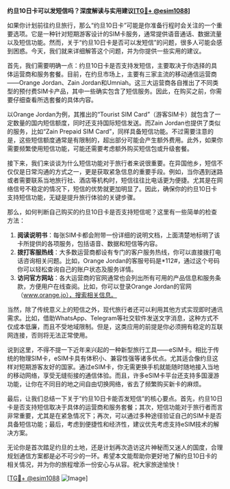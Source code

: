 **约旦10日卡可以发短信吗？深度解读与实用建议[[TG💪+ @esim1088](https://t.me/s/esim1088)]**

如果你计划前往约旦旅行，那么“约旦10日卡”可能是你准备行程时会关注的一个重要选项。它是一种针对短期游客设计的SIM卡服务，通常提供语音通话、数据流量以及短信功能。然而，关于“约旦10日卡是否可以发短信”的问题，很多人可能会感到困惑。今天，我们就来详细解答这个问题，并为你提供一些实用的建议。

首先，我们需要明确一点：约旦10日卡是否支持发短信，主要取决于你选择的具体运营商和服务套餐。目前，在约旦市场上，主要有三家主流的移动通信运营商——Orange Jordan、Zain Jordan和Umniah。这三大运营商各自推出了不同类型的预付费SIM卡产品，其中一些确实包含了短信服务。因此，在购买之前，你需要仔细查看所选套餐的具体内容。

以Orange Jordan为例，其推出的“Tourist SIM Card”（游客SIM卡）就包含了一定数量的国内短信额度，同时还支持国际短信发送。而Zain Jordan也提供了类似的服务，比如“Zain Prepaid SIM Card”，同样具备短信功能。不过需要注意的是，这些短信额度通常是有限制的，超出部分可能会产生额外费用。此外，如果你需要频繁使用短信功能，可能还需要考虑额外购买短信包或升级套餐。

接下来，我们来谈谈为什么短信功能对于旅行者来说很重要。在异国他乡，短信不仅仅是日常沟通的方式之一，更是获取紧急信息的重要手段。例如，当你遇到迷路或者需要联系当地旅行社、酒店等机构时，短信往往比电话更为便捷。尤其是在网络信号不稳定的情况下，短信的优势就更加明显了。因此，确保你的约旦10日卡支持短信功能，无疑是提升旅行体验的关键步骤。

那么，如何判断自己购买的约旦10日卡是否支持短信呢？这里有一些简单的检查方法：

1. **阅读说明书**：每张SIM卡都会附带一份详细的说明文档，上面清楚地标明了该卡所提供的各项服务，包括语音、数据和短信等内容。
2. **拨打客服热线**：大多数运营商都设有专门的客户服务热线，你可以直接拨打电话咨询相关问题。比如，Orange Jordan的客服号码是*112#，通过这个号码你可以轻松查询自己的账户状态及服务详情。
3. **访问官方网站**：各大运营商的官网通常也会列出所有可用的产品信息和服务条款，方便用户在线查阅。比如，你可以登录Orange Jordan的官网（www.orange.jo），搜索相关信息。

当然，除了传统意义上的短信之外，现代旅行者还可以利用其他方式实现即时通讯需求。比如，借助WhatsApp、Telegram等社交软件发送文字消息，这种方式不仅成本低廉，而且不受地域限制。但是，这类应用的前提是你必须拥有稳定的互联网连接，否则将无法正常使用。

说到这里，不得不提一下近年来兴起的一种新型旅行工具——eSIM卡。相比于传统的物理SIM卡，eSIM卡具有体积小、兼容性强等诸多优点。尤其适合像约旦这样对短期游客友好的国家。通过eSIM卡，你无需更换手机就能随时随地接入当地的移动网络，享受无缝衔接的通信体验。而且，许多eSIM卡平台还支持多国漫游功能，让你在不同目的地之间自由切换网络，省去了频繁购买新卡的麻烦。

最后，让我们总结一下关于“约旦10日卡能否发短信”的核心要点。首先，约旦10日卡是否支持短信取决于具体的运营商和服务套餐；其次，短信功能对于旅行者而言非常重要，尤其是在紧急情况下；再次，可以通过多种途径验证自己的SIM卡是否具备短信功能；最后，考虑到便捷性和经济性，建议优先考虑支持eSIM技术的解决方案。

无论你是首次踏足约旦的土地，还是计划再次造访这片神秘而又迷人的国度，合理规划通信方案都是必不可少的一环。希望本文能帮助你更好地了解约旦10日卡的相关情况，并为你的旅程增添一份安心与从容。祝大家旅途愉快！

[[TG💪+ @esim1088](https://t.me/s/esim1088) ![Image](https://i.postimg.cc/4NQfJmqS/Snipaste-2025-05-13-00-14-12.png)]